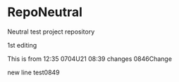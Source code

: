 # RepoNeutral
Neutral test project repository

1st editing

This is from 12:35 0704U21
08:39 changes
0846Change

new line test0849
